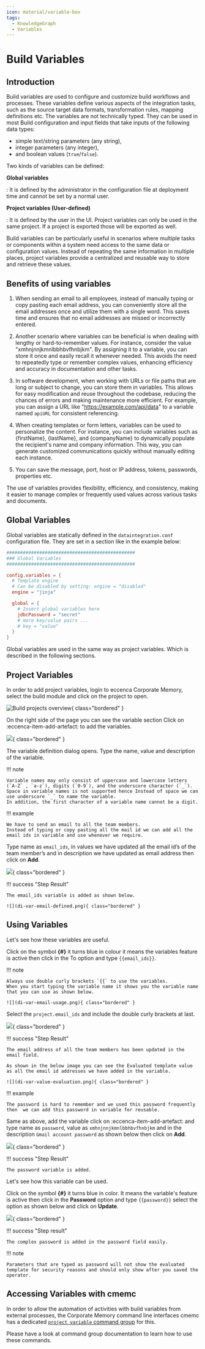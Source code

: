 ```yaml
---
icon: material/variable-box
tags:
  - KnowledgeGraph
  - Variables
---
```

# Build Variables

## Introduction

Build variables are used to configure and customize build workflows and processes.
These variables define various aspects of the integration tasks, such as the source target data formats, transformation rules, mapping definitions etc.
The variables are not technically typed.
They can be used in most Build configuration and input fields that take inputs of the following data types:

-   simple text/string parameters (any string),
-   integer parameters (any integer),
-   and boolean values (`true`/`false`).

Two kinds of variables can be defined:

**Global variables**

:   It is defined by the administrator in the configuration file at deployment time and cannot be set by a normal user.

**Project variables (User-defined)**

:   It is defined by the user in the UI.
    Project variables can only be used in the same project.
    If a project is exported those will be exported as well.

Build variables can be particularly useful in scenarios where multiple tasks or components within a system need access to the same data or configuration values.
Instead of repeating the same information in multiple places, project variables provide a centralized and reusable way to store and retrieve these values.

## Benefits of using variables

1. When sending an email to all employees, instead of manually typing or copy pasting each email address, you can conveniently store all the email addresses once and utilize them with a single word.
    This saves time and ensures that no email addresses are missed or incorrectly entered.

2. Another scenario where variables can be beneficial is when dealing with lengthy or hard-to-remember values.
    For instance, consider the value "xmhnjnnjkmnlbbhbvfhnbjkm".
    By assigning it to a variable, you can store it once and easily recall it whenever needed.
    This avoids the need to repeatedly type or remember complex values, enhancing efficiency and accuracy in documentation and other tasks.

3. In software development, when working with URLs or file paths that are long or subject to change, you can store them in variables.
    This allows for easy modification and reuse throughout the codebase, reducing the chances of errors and making maintenance more efficient.
    For example, you can assign a URL like "<https://example.com/api/data>" to a variable named `apiURL` for consistent referencing.

4. When creating templates or form letters, variables can be used to personalize the content.
    For instance, you can include variables such as {firstName}, {lastName}, and {companyName} to dynamically populate the recipient's name and company information.
    This way, you can generate customized communications quickly without manually editing each instance.

5. You can save the message, port, host or IP address, tokens, passwords, properties etc.

The use of variables provides flexibility, efficiency, and consistency, making it easier to manage complex or frequently used values across various tasks and documents.

## Global Variables

Global variables are statically defined in the `dataintegration.conf` configuration file.
They are set in a section like in the example below:

```conf
###############################################
### Global Variables
###############################################

config.variables = {
  # Template engine
  # Can be disabled by setting: engine = "disabled"
  engine = "jinja"

  global = {
    # Insert global variables here
    jdbcPassword = "secret"
    # more key/value pairs ...
    # key = "value"
  }
}
```

Global variables are used in the same way as project variables.
Which is described in the following sections.

## Project Variables

In order to add project variables, login to eccenca Corporate Memory, select the build module and click on the project to open.

![Build projects overview](di-var-project-select.png){ class="bordered" }

On the right side of the page you can see the variable section Click on :eccenca-item-add-artefact: to add the variables.

![](di-var-add-variable.png){ class="bordered" }

The variable definition dialog opens.
Type the name, value and description of the variable.

!!! note

    Variable names may only consist of uppercase and lowercase letters (`A-Z` , `a-z`), digits (`0-9`), and the underscore character (`_`).
    Space in variable names is not supported hence Instead of space we can use underscore `_` to name the variable.
    In addition, the first character of a variable name cannot be a digit.

!!! example

    We have to send an email to all the team members.
    Instead of typing or copy pasting all the mail id we can add all the email ids in variable and use whenever we require.

Type name as `email_ids`, in values we have updated all the email id’s of the team member’s and in description we have updated as email address then click on **Add**.

![](di-var-email-definition.png){ class="bordered" }

!!! success "Step Result"

    The email_ids variable is added as shown below.

    ![](di-var-email-defined.png){ class="bordered" }

## Using Variables

Let's see how these variables are useful.

Click on the symbol **{#}** it turns blue in colour it means the variables feature is active then click in the To option and type `{{email_ids}}`.

!!! note

    Always use double curly brackets `{{` to use the variables.
    When you start typing the variable name it shows you the variable name that you can use as shown below.

    ![](di-var-email-usage.png){ class="bordered" }

Select the `project.email_ids` and include the double curly brackets at last.

![](di-var-email-usage-2.png){ class="bordered" }

!!! success "Step Result"

    The email address of all the team members has been updated in the email field. 

    As shown in the below image you can see the Evaluated template value as all the email id addresses we have added in the variable.

    ![](di-var-value-evaluation.png){ class="bordered" }

!!! example

    The password is hard to remember and we used this password frequently then  we can add this password in variable for reusable.

Same as above, add the variable click on :eccenca-item-add-artefact: and type name as `password`, value as `xmhnjnnjkmnlbbhbvfhnbjkm` and in the description `Gmail account password` as shown below then click on **Add**.

![](di-var-password-definition.png){ class="bordered" }

!!! success "Step Result"

    The password variable is added.

Let's see how this variable can be used.

Click on the symbol **{#}** it turns blue in color. It means the variable's feature is active then click in the **Password** option and type `{{password}}` select the option as shown below and click on **Update**.

![](di-var-password-usage.png){ class="bordered" }

!!! success "Step result"

    The complex password is added in the password field easily.

!!! note

    Parameters that are typed as password will not show the evaluated template for security reasons and should only show after you saved the operator.

## Accessing Variables with cmemc

In order to allow the automation of activities with build variables from external processes, the Corporate Memory command line interfaces cmemc has a dedicated [`project variable` command group](../../automate/cmemc-command-line-interface/command-reference/project/variable/index.md) for this.

Please have a look at command group documentation to learn how to use these commands.

